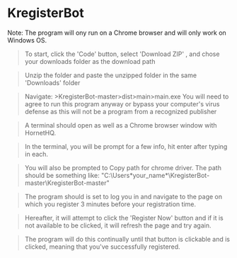 # KregisterBot
Note: The program will ony run on a Chrome browser and will only work on Windows OS.

> To start, click the 'Code' button, select 'Download ZIP' , and chose your downloads folder as the download path

> Unzip the folder and paste the unzipped folder in the same 'Downloads' folder

> Navigate: >KregisterBot-master>dist>main>main.exe
> You will need to agree to run this program anyway or bypass your computer's virus defense as this will not be a program from a recognized publisher

> A terminal should open as well as a Chrome browser window with HornetHQ. 

> In the terminal, you will be prompt for a few info, hit enter after typing in each.

> You will also be prompted to Copy path for chrome driver. The path should be something like: "C:\Users\*your_name*\KregisterBot-master\KregisterBot-master"

> The program should is set to log you in and navigate to the page on which you register 3 minutes before your registration time.

> Hereafter, it will attempt to click the 'Register Now' button and if it is not available to be clicked, it will refresh the page and try again.

> The program will do this continually until that button is clickable and is clicked, meaning that you've successfully registered.

